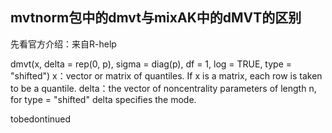 ## mvtnorm包中的dmvt与mixAK中的dMVT的区别


先看官方介绍：来自R-help

dmvt(x, delta = rep(0, p), sigma = diag(p), df = 1, log = TRUE, type = "shifted")
x：vector or matrix of quantiles. If x is a matrix, each row is taken to be a quantile.
delta：the vector of noncentrality parameters of length n, for type = "shifted" delta specifies the mode.
     

tobedontinued
